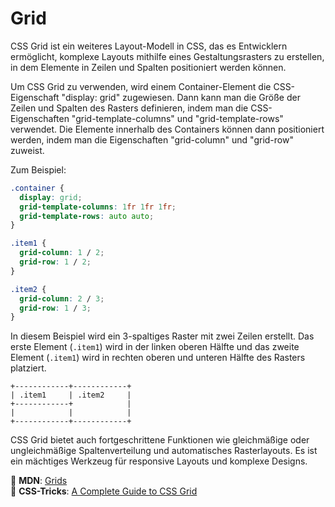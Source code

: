 # Grid

CSS Grid ist ein weiteres Layout-Modell in CSS, das es Entwicklern ermöglicht, komplexe Layouts mithilfe eines Gestaltungsrasters zu erstellen, in dem Elemente in Zeilen und Spalten positioniert werden können.

Um CSS Grid zu verwenden, wird einem Container-Element die CSS-Eigenschaft "display: grid" zugewiesen. Dann kann man die Größe der Zeilen und Spalten des Rasters definieren, indem man die CSS-Eigenschaften "grid-template-columns" und "grid-template-rows" verwendet. Die Elemente innerhalb des Containers können dann positioniert werden, indem man die Eigenschaften "grid-column" und "grid-row" zuweist.

Zum Beispiel:

```css
.container {
  display: grid;
  grid-template-columns: 1fr 1fr 1fr;
  grid-template-rows: auto auto;
}

.item1 {
  grid-column: 1 / 2;
  grid-row: 1 / 2;
}

.item2 {
  grid-column: 2 / 3;
  grid-row: 1 / 3;
}
```

In diesem Beispiel wird ein 3-spaltiges Raster mit zwei Zeilen erstellt. Das erste Element (`.item1`) wird in der linken oberen Hälfte und das zweite Element (`.item1`) wird in rechten oberen und unteren Hälfte des Rasters platziert.

```text
+------------+------------+
| .item1     | .item2     |
+------------+            |
|            |            |
+------------+------------+
```

CSS Grid bietet auch fortgeschrittene Funktionen wie gleichmäßige oder ungleichmäßige Spaltenverteilung und automatisches Rasterlayouts. Es ist ein mächtiges Werkzeug für responsive Layouts und komplexe Designs.

📖 **MDN**: [Grids](https://developer.mozilla.org/en-US/docs/Learn/CSS/CSS_layout/Grids)  
📖 **CSS-Tricks**: [A Complete Guide to CSS Grid](https://css-tricks.com/snippets/css/complete-guide-grid/)
